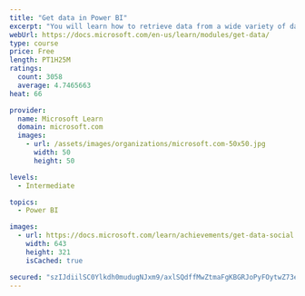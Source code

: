 ```yaml
---
title: "Get data in Power BI"
excerpt: "You will learn how to retrieve data from a wide variety of data sources, including Microsoft Excel, relational databases, and NoSQL data stores. You will also learn how to improve performance while retrieving data."
webUrl: https://docs.microsoft.com/en-us/learn/modules/get-data/
type: course
price: Free
length: PT1H25M
ratings:
  count: 3058
  average: 4.7465663
heat: 66

provider:
  name: Microsoft Learn
  domain: microsoft.com
  images:
    - url: /assets/images/organizations/microsoft.com-50x50.jpg
      width: 50
      height: 50

levels:
  - Intermediate

topics:
  - Power BI

images:
  - url: https://docs.microsoft.com/learn/achievements/get-data-social.png
    width: 643
    height: 321
    isCached: true

secured: "szIJdiilSC0Ylkdh0mudugNJxm9/axlSQdffMwZtmaFgKBGRJoPyFOytwZ73elzwJSiZyTRG386+XJEraB9e8d0jwArZLJCAV3ZM0AzOsRI1sKKilR/1K2glr8bIVTYthWARJqEeAIE7BgPskSoljOZjkmC7m3FvATQBx8zSvhgL9qJ2KsGQRblTNXBfT3Q7ZJM1gNP51VcAu2SFWchnKE6kWq9qPTCuENlxgnFWz4IAkSY+3q59QjGJW5bNuJUm0oyav4G1VWFBR9P/E035f/MnOAx6JfpsBioVMHFBBODUqqO9jWrsb26RJveGEtGLgqpQfo6fGE004d2fZu7aqvSI5JoU01dLYl/eo/BsLYUGOdEynsbFPYP0Rc/AOixKq50d/0q/pcdHIXrT8N3APsxMN/fwd5r039kdWmCyrc8=;KdrO2ZA9qXPvRXEdkY/WOg=="
---
```


